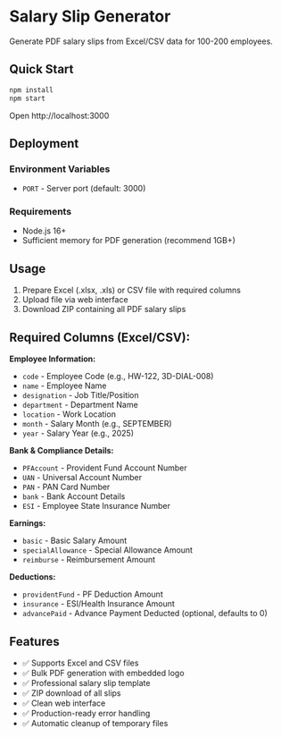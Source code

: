 # Salary Slip Generator

Generate PDF salary slips from Excel/CSV data for 100-200 employees.

## Quick Start

```bash
npm install
npm start
```

Open http://localhost:3000

## Deployment

### Environment Variables
- `PORT` - Server port (default: 3000)

### Requirements
- Node.js 16+
- Sufficient memory for PDF generation (recommend 1GB+)

## Usage

1. Prepare Excel (.xlsx, .xls) or CSV file with required columns
2. Upload file via web interface
3. Download ZIP containing all PDF salary slips

## Required Columns (Excel/CSV):

**Employee Information:**
- `code` - Employee Code (e.g., HW-122, 3D-DIAL-008)
- `name` - Employee Name
- `designation` - Job Title/Position
- `department` - Department Name
- `location` - Work Location
- `month` - Salary Month (e.g., SEPTEMBER)
- `year` - Salary Year (e.g., 2025)

**Bank & Compliance Details:**
- `PFAccount` - Provident Fund Account Number
- `UAN` - Universal Account Number
- `PAN` - PAN Card Number
- `bank` - Bank Account Details
- `ESI` - Employee State Insurance Number

**Earnings:**
- `basic` - Basic Salary Amount
- `specialAllowance` - Special Allowance Amount
- `reimburse` - Reimbursement Amount

**Deductions:**
- `providentFund` - PF Deduction Amount
- `insurance` - ESI/Health Insurance Amount
- `advancePaid` - Advance Payment Deducted (optional, defaults to 0)

## Features

- ✅ Supports Excel and CSV files
- ✅ Bulk PDF generation with embedded logo
- ✅ Professional salary slip template
- ✅ ZIP download of all slips
- ✅ Clean web interface
- ✅ Production-ready error handling
- ✅ Automatic cleanup of temporary files
